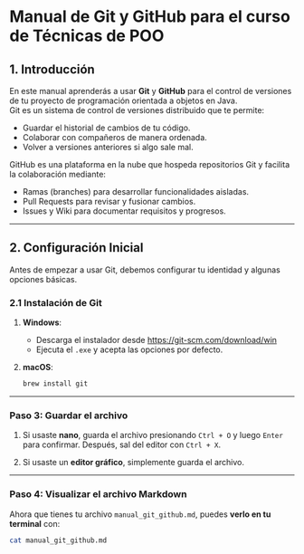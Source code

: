 # Manual de Git y GitHub para el curso de Técnicas de POO

## 1. Introducción

En este manual aprenderás a usar **Git** y **GitHub** para el control de versiones de tu proyecto de programación orientada a objetos en Java.  
Git es un sistema de control de versiones distribuido que te permite:

- Guardar el historial de cambios de tu código.
- Colaborar con compañeros de manera ordenada.
- Volver a versiones anteriores si algo sale mal.

GitHub es una plataforma en la nube que hospeda repositorios Git y facilita la colaboración mediante:

- Ramas (branches) para desarrollar funcionalidades aisladas.
- Pull Requests para revisar y fusionar cambios.
- Issues y Wiki para documentar requisitos y progresos.

---

## 2. Configuración Inicial

Antes de empezar a usar Git, debemos configurar tu identidad y algunas opciones básicas.

### 2.1 Instalación de Git

1. **Windows**:
   - Descarga el instalador desde https://git-scm.com/download/win
   - Ejecuta el `.exe` y acepta las opciones por defecto.

2. **macOS**:
   ```bash
   brew install git

---

### **Paso 3: Guardar el archivo**

1. Si usaste **nano**, guarda el archivo presionando `Ctrl + O` y luego `Enter` para confirmar. Después, sal del editor con `Ctrl + X`.

2. Si usaste un **editor gráfico**, simplemente guarda el archivo.

---

### **Paso 4: Visualizar el archivo Markdown**

Ahora que tienes tu archivo `manual_git_github.md`, puedes **verlo en tu terminal** con:

```bash
cat manual_git_github.md
